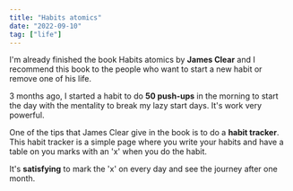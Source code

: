 ```yaml
---
title: "Habits atomics"
date: "2022-09-10"
tag: ["life"]
---
```


I'm already finished the book Habits atomics by **James Clear** and I recommend this book to the people who want to start a new habit or remove one of his life.

3 months ago, I started a habit to do **50 push-ups** in the morning to start the day with the mentality to break my lazy start days. It's work very powerful.

One of the tips that James Clear give in the book is to do a **habit tracker**. This habit tracker is a simple page where you write your habits and have a table on you marks with an 'x' when you do the habit.

It's **satisfying** to mark the 'x' on every day and see the journey after one month.
